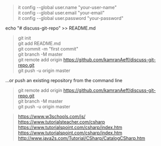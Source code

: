 > it config --global user.name "your-user-name"  <br/>
> it config --global user.email "your-email"  <br/>
> it config --global user.password "your-password" <br/>


echo "# discuss-git-repo" >> README.md
> git init <br/>
> git add README.md <br/>
> git commit -m "first commit" <br/>
> git branch -M master <br/>
> git remote add origin https://github.com/kamranAeff/discuss-git-repo.git <br/>
> git push -u origin master <br/>

…or push an existing repository from the command line
> git remote add origin https://github.com/kamranAeff/discuss-git-repo.git <br/>
> git branch -M master <br/>
> git push -u origin master <br/>



> https://www.w3schools.com/js/ <br/>
> https://www.tutorialsteacher.com/csharp <br/>
> https://www.tutorialspoint.com/csharp/index.htm <br/>
> https://www.tutorialspoint.com/csharp/index.htm <br/>
> http://www.java2s.com/Tutorial/CSharp/CatalogCSharp.htm  <br/>